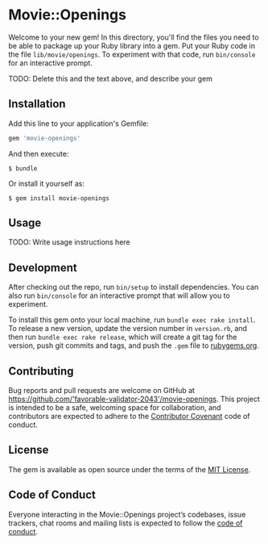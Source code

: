 # Movie::Openings

Welcome to your new gem! In this directory, you'll find the files you need to be able to package up your Ruby library into a gem. Put your Ruby code in the file `lib/movie/openings`. To experiment with that code, run `bin/console` for an interactive prompt.

TODO: Delete this and the text above, and describe your gem

## Installation

Add this line to your application's Gemfile:

```ruby
gem 'movie-openings'
```

And then execute:

    $ bundle

Or install it yourself as:

    $ gem install movie-openings

## Usage

TODO: Write usage instructions here

## Development

After checking out the repo, run `bin/setup` to install dependencies. You can also run `bin/console` for an interactive prompt that will allow you to experiment.

To install this gem onto your local machine, run `bundle exec rake install`. To release a new version, update the version number in `version.rb`, and then run `bundle exec rake release`, which will create a git tag for the version, push git commits and tags, and push the `.gem` file to [rubygems.org](https://rubygems.org).

## Contributing

Bug reports and pull requests are welcome on GitHub at https://github.com/'favorable-validator-2043'/movie-openings. This project is intended to be a safe, welcoming space for collaboration, and contributors are expected to adhere to the [Contributor Covenant](http://contributor-covenant.org) code of conduct.

## License

The gem is available as open source under the terms of the [MIT License](https://opensource.org/licenses/MIT).

## Code of Conduct

Everyone interacting in the Movie::Openings project’s codebases, issue trackers, chat rooms and mailing lists is expected to follow the [code of conduct](https://github.com/'favorable-validator-2043'/movie-openings/blob/master/CODE_OF_CONDUCT.md).
